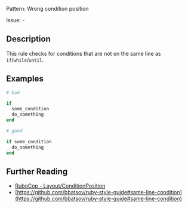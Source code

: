 Pattern: Wrong condition position

Issue: -

## Description

This rule checks for conditions that are not on the same line as `if`/`while`/`until`.

## Examples

```ruby
# bad

if
  some_condition
  do_something
end
```
```ruby
# good

if some_condition
  do_something
end
```

## Further Reading

* [RuboCop - Layout/ConditionPosition](https://docs.rubocop.org/rubocop/cops_layout.html#layoutconditionposition)
* [https://github.com/bbatsov/ruby-style-guide#same-line-condition](https://github.com/bbatsov/ruby-style-guide#same-line-condition)

